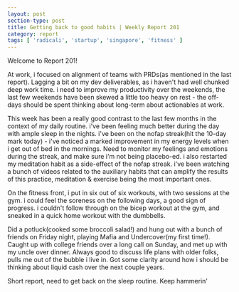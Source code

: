 ```yaml
---
layout: post
section-type: post
title: Getting back to good habits | Weekly Report 201
category: report
tags: [ 'radicali', 'startup', 'singapore', 'fitness' ]
---
```


Welcome to Report 201!

At work, i focused on alignment of teams with PRDs(as mentioned in the last report). Lagging a bit on my dev deliverables, as i haven't had well chunked deep work time. i need to improve my productivity over the weekends, the last few weekends have been skewed a little too heavy on rest - the off-days should be spent thinking about long-term about actionables at work. 

This week has been a really good contrast to the last few months in the context of my daily routine. i've been feeling much better during the day with ample sleep in the nights. i've been on the nofap streak(hit the 10-day mark today) - i've noticed a marked improvement in my energy levels when i get out of bed in the mornings. Need to monitor my feelings and emotions during the streak, and make sure i'm not being placebo-ed. i also restarted my meditation habit as a side-effect of the nofap streak. i've been watching a bunch of videos related to the auxiliary habits that can amplify the results of this practice, meditation & exercise being the most important ones.

On the fitness front, i put in six out of six workouts, with two sessions at the gym. i could feel the soreness on the following days, a good sign of progress. i couldn't follow through on the bicep workout at the gym, and sneaked in a quick home workout with the dumbbells. 

Did a potluck(cooked some broccoli salad!) and hung out with a bunch of friends on Friday night, playing Mafia and Undercover(my first time!). Caught up with college friends over a long call on Sunday, and met up with my uncle over dinner. Always good to discuss life plans with older folks, pulls me out of the bubble i live in. Got some clarity around how i should be thinking about liquid cash over the next couple years.

Short report, need to get back on the sleep routine. Keep hammerin'